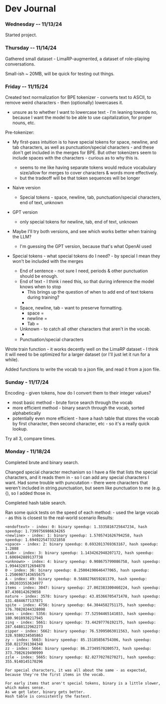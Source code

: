 # Dev Journal



### Wednesday -- 11/13/24

Started project.


### Thursday -- 11/14/24

Gathered small dataset - LimaRP-augmented, a dataset of role-playing conversations.

Small-ish ~ 20MB, will be quick for testing out things.


### Friday -- 11/15/24

Created text normalization for BPE tokenizer - converts text to ASCII, to remove weird characters - then (optionally) lowercases it.
- unsure as to whether I want to lowercase text - I'm leaning towards no, because I want the model to be able to use capitalization, for proper nouns, etc.

Pre-tokenizer:
- My first-pass intuition is to have special tokens for space, newline, and tab characters, as well as punctuation/special characters - and these don't get included in the merges for BPE. But other tokenizers seem to include spaces with the characters - curious as to why this is.
    - seems to me like having separate tokens would reduce vocabulary size/allow for merges to cover characters & words more effectively.
    - but the tradeoff will be that token sequences will be longer

- Naive version
    - Special tokens - space, newline, tab, punctuation/special characters, end of text, unknown
- GPT version
    - only special tokens for newline, tab, end of text, unknown

- Maybe I'll try both versions, and see which works better when training the LLM?
    - I'm guessing the GPT version, because that's what OpenAI used

- Special tokens - what special tokens do I need? - by special I mean they won't be included with the merges
    - End of sentence - not sure I need, periods & other punctuation should be enough.
    - End of text - I think i need this, so that during inference the model knows when to stop  
        - This brings up the question of when to add end of text tokens during training? 
        - <endoftext>
    - Space, newline, tab - want to preserve formatting.
        - space = <space>
        - newline = <newline>
        - Tab = <tab>
    - Unknown - to catch all other characters that aren't in the vocab.
        - <unknown>
    - Punctuation/special characters
    
Wrote train function - it works decently well on the LimaRP dataset - I think it will need to be optimized for a larger dataset (or I'll just let it run for a while). 

Added functions to write the vocab to a json file, and read it from a json file.

### Sunday - 11/17/24

Encoding - given tokens, how do I convert them to their integer values?
- most basic method - brute force search through the vocab
- more efficient method - binary search through the vocab, sorted alphabetically
- potentially even more efficient - have a hash table that stores the vocab by first character, then second character, etc - so it's a really quick lookup.

Try all 3, compare times.


### Monday - 11/18/24

Completed brute and binary search.

Changed special character mechanism so I have a file that lists the special characters, and it reads them in - so I can add any special characters I want.
Had some trouble with puncutation - there were characters that weren't included in string.punctuation, but seem like punctuation to me (e.g. {), so I added those in.

Completed hash table search.

Ran some quick tests on the speed of each method:
    - used the large vocab - as this is closest to the real-world scenario
    Results:

    <endoftext> - index: 0: binary speedup: 1.3335816725647234, hash speedup: 1.7399756986634265
    <newline> - index: 1: binary speedup: 1.5705741626794258, hash speedup: 1.6949225473321858
    <space> - index: 2: binary speedup: 0.6932013769363167, hash speedup: 1.2888
    <tab> - index: 3: binary speedup: 1.1434262948207172, hash speedup: 1.606942889137738
    <unknown> - index: 4: binary speedup: 0.908675799086758, hash speedup: 1.9944320712694878
    0 - index: 36: binary speedup: 0.25004190646477065, hash speedup: 1.2506987143655675
    A - index: 49: binary speedup: 0.5688276659281379, hash speedup: 3.002033553634977
    items - index: 3047: binary speedup: 27.002383300460224, hash speedup: 87.4308142629058
    nature - index: 3578: binary speedup: 43.85366705471478, hash speedup: 131.4844677137871
    spite - index: 4756: binary speedup: 64.3044582751175, hash speedup: 176.70820244328098
    uses - index: 5356: binary speedup: 77.52594465141033, hash speedup: 180.9018938217945
    zing - index: 5661: binary speedup: 73.44297776192175, hash speedup: 287.6488122962273
    zipper - index: 5662: binary speedup: 76.53995063011563, hash speedup: 328.9380234505863
    zy - index: 5663: binary speedup: 85.15185856754306, hash speedup: 350.0217391304348
    zz - index: 5664: binary speedup: 86.27349570200573, hash speedup: 373.7982619490999
    zzle - index: 5665: binary speedup: 82.82770270270271, hash speedup: 355.9140145170296

    For special characters, it was all about the same - as expected, because they're the first items in the vocab.

    For early items that aren't special tokens, binary is a little slower, which makes sense.
    As we get later, binary gets better.
    Hash table is consistently the fastest.
